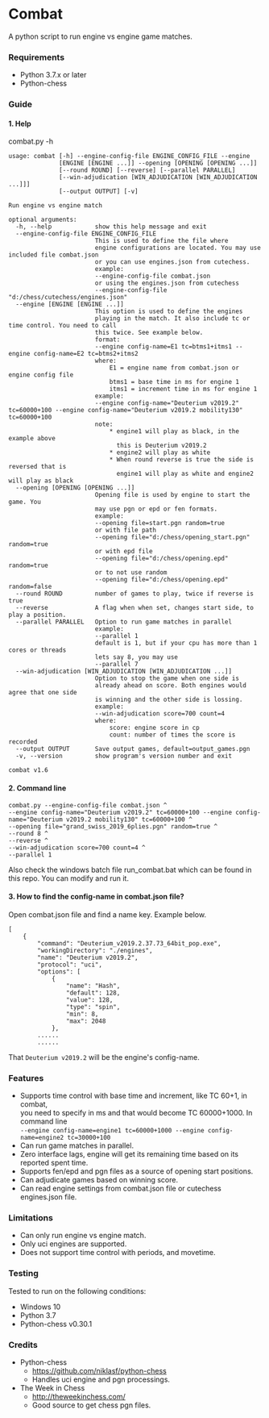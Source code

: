 # Combat
A python script to run engine vs engine game matches.

### Requirements
* Python 3.7.x or later
* Python-chess

### Guide

#### 1. Help
combat.py -h
```
usage: combat [-h] --engine-config-file ENGINE_CONFIG_FILE --engine
              [ENGINE [ENGINE ...]] --opening [OPENING [OPENING ...]]
              [--round ROUND] [--reverse] [--parallel PARALLEL]
              [--win-adjudication [WIN_ADJUDICATION [WIN_ADJUDICATION ...]]]
              [--output OUTPUT] [-v]

Run engine vs engine match

optional arguments:
  -h, --help            show this help message and exit
  --engine-config-file ENGINE_CONFIG_FILE
                        This is used to define the file where
                        engine configurations are located. You may use included file combat.json
                        or you can use engines.json from cutechess.
                        example:
                        --engine-config-file combat.json
                        or using the engines.json from cutechess
                        --engine-config-file "d:/chess/cutechess/engines.json"
  --engine [ENGINE [ENGINE ...]]
                        This option is used to define the engines
                        playing in the match. It also include tc or time control. You need to call
                        this twice. See example below.
                        format:
                        --engine config-name=E1 tc=btms1+itms1 --engine config-name=E2 tc=btms2+itms2
                        where:
                            E1 = engine name from combat.json or engine config file
                            btms1 = base time in ms for engine 1
                            itms1 = increment time in ms for engine 1
                        example:
                        --engine config-name="Deuterium v2019.2" tc=60000+100 --engine config-name="Deuterium v2019.2 mobility130" tc=60000+100
                        note:
                            * engine1 will play as black, in the example above
                              this is Deuterium v2019.2
                            * engine2 will play as white
                            * When round reverse is true the side is reversed that is
                              engine1 will play as white and engine2 will play as black
  --opening [OPENING [OPENING ...]]
                        Opening file is used by engine to start the game. You
                        may use pgn or epd or fen formats.
                        example:
                        --opening file=start.pgn random=true
                        or with file path
                        --opening file="d:/chess/opening_start.pgn" random=true
                        or with epd file
                        --opening file="d:/chess/opening.epd" random=true
                        or to not use random
                        --opening file="d:/chess/opening.epd" random=false
  --round ROUND         number of games to play, twice if reverse is true
  --reverse             A flag when when set, changes start side, to play a position.
  --parallel PARALLEL   Option to run game matches in parallel
                        example:
                        --parallel 1
                        default is 1, but if your cpu has more than 1 cores or threads
                        lets say 8, you may use
                        --parallel 7
  --win-adjudication [WIN_ADJUDICATION [WIN_ADJUDICATION ...]]
                        Option to stop the game when one side is
                        already ahead on score. Both engines would agree that one side
                        is winning and the other side is lossing.
                        example:
                        --win-adjudication score=700 count=4
                        where:
                            score: engine score in cp
                            count: number of times the score is recorded
  --output OUTPUT       Save output games, default=output_games.pgn
  -v, --version         show program's version number and exit

combat v1.6
```

#### 2. Command line
```
combat.py --engine-config-file combat.json ^
--engine config-name="Deuterium v2019.2" tc=60000+100 --engine config-name="Deuterium v2019.2 mobility130" tc=60000+100 ^
--opening file="grand_swiss_2019_6plies.pgn" random=true ^
--round 8 ^
--reverse ^
--win-adjudication score=700 count=4 ^
--parallel 1
```

Also check the windows batch file run_combat.bat which can be found in this repo. You can modify and run it.

#### 3. How to find the config-name in combat.json file?
Open combat.json file and find a name key. Example below.
```
[
    {
        "command": "Deuterium_v2019.2.37.73_64bit_pop.exe",
        "workingDirectory": "./engines",
        "name": "Deuterium v2019.2",
        "protocol": "uci",
        "options": [
            {
                "name": "Hash",
                "default": 128,
                "value": 128,
                "type": "spin",
                "min": 8,
                "max": 2048
            },
        ......
        ......
```
That `Deuterium v2019.2` will be the engine's config-name.

### Features
* Supports time control with base time and increment, like TC 60+1, in combat,  
  you need to specify in ms and that would become TC 60000+1000. In command line  
  `--engine config-name=engine1 tc=60000+1000 --engine config-name=engine2 tc=30000+100`
* Can run game matches in parallel.
* Zero interface lags, engine will get its remaining time based on its reported spent time.
* Supports fen/epd and pgn files as a source of opening start positions.
* Can adjudicate games based on winning score.
* Can read engine settings from combat.json file or cutechess engines.json file.

### Limitations
* Can only run engine vs engine match.
* Only uci engines are supported.
* Does not support time control with periods, and movetime.

### Testing
Tested to run on the following conditions:
* Windows 10
* Python 3.7
* Python-chess v0.30.1

### Credits
* Python-chess  
  * https://github.com/niklasf/python-chess
  * Handles uci engine and pgn processings.
* The Week in Chess  
  * http://theweekinchess.com/
  * Good source to get chess pgn files.
